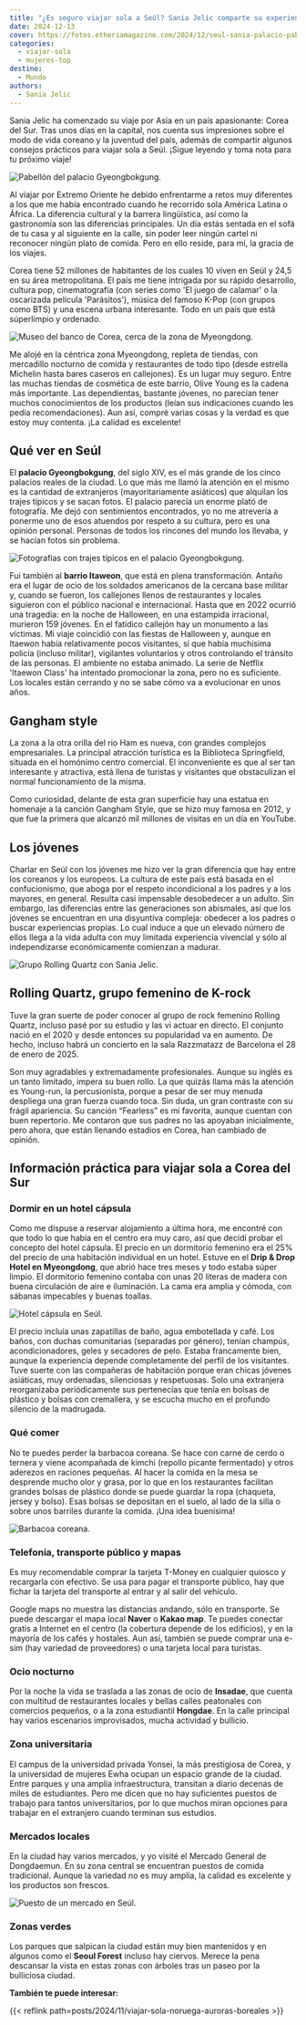 ```yaml
---
title: "¿Es seguro viajar sola a Seúl? Sania Jelic comparte su experiencia en Corea del Sur"
date: 2024-12-13
cover: https://fotos.etheriamagazine.com/2024/12/seul-sania-palacio-pabellon-Gyeongbokgung.jpg
categories: 
  - viajar-sola
  - mujeres-top
destino: 
  - Mundo
authors: 
  - Sania Jelic
---
```


Sania Jelic ha comenzado su viaje por Asia en un país apasionante: Corea del Sur. Tras 
unos días en la capital, nos cuenta sus impresiones sobre el modo de vida coreano y la 
juventud del país, además de compartir algunos consejos prácticos para viajar sola a 
Seúl. ¡Sigue leyendo y toma nota para tu próximo viaje! 

![Pabellón del palacio Gyeongbokgung.](https://fotos.etheriamagazine.com/2024/12/seul-sania-palacio-pabellon-Gyeongbokgung.jpg "Pabellón del palacio Gyeongbokgung. © Sania Jelic")

Al viajar por Extremo Oriente he debido enfrentarme a retos muy diferentes a los que me 
había encontrado cuando he recorrido sola América Latina o África. La diferencia 
cultural y la barrera lingüística, así como la gastronomía son las diferencias 
principales. Un día estás sentada en el sofá de tu casa y al siguiente en la calle, sin 
poder leer ningún cartel ni reconocer ningún plato de comida. Pero en ello reside, para 
mí, la gracia de los viajes. 

Corea tiene 52 millones de habitantes de los cuales 10 viven en Seúl y 24,5 en su área 
metropolitana. El país me tiene intrigada por su rápido desarrollo, cultura pop, 
cinematografía (con series como 'El juego de calamar' o la oscarizada película 
'Parásitos'), música del famoso K-Pop (con grupos como BTS) y una escena urbana 
interesante. Todo en un país que está súperlimpio y ordenado. 

![Museo del banco de Corea, cerca de la zona de Myeongdong.](https://fotos.etheriamagazine.com/2024/12/seul-sania-museo-banco-corea.jpg "Museo del Banco de Corea, cerca de la zona de Myeongdong. © Sania Jelic")

Me alojé en la céntrica zona Myeongdong, repleta de tiendas, con mercadillo nocturno de 
comida y restaurantes de todo tipo (desde estrella Michelin hasta bares caseros en 
callejones). Es un lugar muy seguro. Entre las muchas tiendas de cosmética de este 
barrio, Olive Young es la cadena más importante. Las dependientas, bastante jóvenes, no 
parecían tener muchos conocimientos de los productos (leían sus indicaciones cuando les 
pedía recomendaciones). Aun así, compré varias cosas y la verdad es que estoy muy 
contenta. ¡La calidad es excelente! 

## Qué ver en Seúl 

El **palacio Gyeongbokgung**, del siglo XIV, es el más grande de los cinco palacios 
reales de la ciudad. Lo que más me llamó la atención en el mismo es la cantidad de 
extranjeros (mayoritariamente asiáticos) que alquilan los trajes típicos y se sacan 
fotos. El palacio parecía un enorme plató de fotografía. Me dejó con sentimientos 
encontrados, yo no me atrevería a ponerme uno de esos atuendos por respeto a su cultura, 
pero es una opinión personal. Personas de todos los rincones del mundo los llevaba, y se 
hacían fotos sin problema. 

![Fotografías con trajes típicos en el palacio Gyeongbokgung.](https://fotos.etheriamagazine.com/2024/12/seul-sania-palacio-Gyeongbokgung.jpg "Fotografías con trajes típicos en el palacio Gyeongbokgung. © Sania Jelic")

Fui también al **barrio Itaweon**, que está en plena transformación. Antaño era el lugar 
de ocio de los soldados americanos de la cercana base militar y, cuando se fueron, los 
callejones llenos de restaurantes y locales siguieron con el público nacional e 
internacional. Hasta que en 2022 ocurrió una tragedia: en la noche de Halloween, en una 
estampida irracional, murieron 159 jóvenes. En el fatídico callejón hay un monumento a 
las víctimas. Mi viaje coincidió con las fiestas de Halloween y, aunque en Itaewon había 
relativamente pocos visitantes, sí que había muchísima policía (incluso militar), 
vigilantes voluntarios y otros controlando el tránsito de las personas. El ambiente no 
estaba animado. La serie de Netflix 'Itaewon Class' ha intentado promocionar la zona, 
pero no es suficiente. Los locales están cerrando y no se sabe cómo va a evolucionar en 
unos años. 

## Gangham style

La zona a la otra orilla del rio Ham es nueva, con grandes complejos empresariales. La 
principal atracción turística es la Biblioteca Springfield, situada en el homónimo 
centro comercial. El inconveniente es que al ser tan interesante y atractiva, está llena 
de turistas y visitantes que obstaculizan el normal funcionamiento de la misma. 

Como curiosidad, delante de esta gran superficie hay una estatua en homenaje a la 
canción Gangham Style, que se hizo muy famosa en 2012, y que fue la primera que alcanzó 
mil millones de visitas en un día en YouTube. 

## Los jóvenes

Charlar en Seúl con los jóvenes me hizo ver la gran diferencia que hay entre los 
coreanos y los europeos. La cultura de este país está basada en el confucionismo, que 
aboga por el respeto incondicional a los padres y a los mayores, en general. Resulta 
casi impensable desobedecer a un adulto. Sin embargo, las diferencias entre las 
generaciones son abismales, así que los jóvenes se encuentran en una disyuntiva 
compleja: obedecer a los padres o buscar experiencias propias. Lo cual induce a que un 
elevado número de ellos llega a la vida adulta con muy limitada experiencia vivencial y 
sólo al independizarse económicamente comienzan a madurar. 

![Grupo Rolling Quartz con Sania Jelic.](https://fotos.etheriamagazine.com/2024/12/sania-seul-Rolling-Quartz-grupo-coreano.jpg "Grupo Rolling Quartz con © Sania Jelic.")

## Rolling Quartz, grupo femenino de K-rock 

Tuve la gran suerte de poder conocer al grupo de rock femenino Rolling Quartz, incluso 
pasé por su estudio y las vi actuar en directo. El conjunto nació en el 2020 y desde 
entonces su popularidad va en aumento. De hecho, incluso habrá un concierto en la sala 
Razzmatazz de Barcelona el 28 de enero de 2025. 

Son muy agradables y extremadamente profesionales. Aunque su inglés es un tanto 
limitado, impera su buen rollo. La que quizás llama más la atención es Young-run, la 
percusionista, porque a pesar de ser muy menuda despliega una gran fuerza cuando toca. 
Sin duda, un gran contraste con su frágil apariencia. Su canción “Fearless” es mi 
favorita, aunque cuentan con buen repertorio. Me contaron que sus padres no las apoyaban 
inicialmente, pero ahora, que están llenando estadios en Corea, han cambiado de opinión. 

## Información práctica para viajar sola a Corea del Sur  

### Dormir en un hotel cápsula

Como me dispuse a reservar alojamiento a última hora, me encontré con que todo lo que 
había en el centro era muy caro, así que decidí probar el concepto del hotel cápsula. El 
precio en un dormitorio femenino era el 25% del precio de una habitación individual en 
un hotel. Estuve en el **Drip & Drop Hotel en Myeongdong**, que abrió hace tres meses y 
todo estaba súper limpio. El dormitorio femenino contaba con unas 20 literas de madera 
con buena circulación de aire e iluminación. La cama era amplia y cómoda, con sábanas 
impecables y buenas toallas. 

![Hotel cápsula en Seúl.](https://fotos.etheriamagazine.com/2024/12/sania-hotel-capsula-seul.jpg "Hotel cápsula en Seúl. © Sania Jelic")

El precio incluía unas zapatillas de baño, agua embotellada y café. Los baños, con 
duchas comunitarias (separadas por género), tenían champús, acondicionadores, geles y 
secadores de pelo. Estaba francamente bien, aunque la experiencia depende completamente 
del perfil de los visitantes. Tuve suerte con las compañeras de habitación porque eran 
chicas jóvenes asiáticas, muy ordenadas, silenciosas y respetuosas. Solo una extranjera 
reorganizaba periódicamente sus pertenecías que tenía en bolsas de plástico y bolsas con 
cremallera, y se escucha mucho en el profundo silencio de la madrugada. 

### Qué comer

No te puedes perder la barbacoa coreana. Se hace con carne de cerdo o ternera y viene 
acompañada de kimchi (repollo picante fermentado) y otros aderezos en raciones pequeñas. 
Al hacer la comida en la mesa se desprende mucho olor y grasa, por lo que en los 
restaurantes facilitan grandes bolsas de plástico donde se puede guardar la ropa 
(chaqueta, jersey y bolso). Esas bolsas se depositan en el suelo, al lado de la silla o 
sobre unos barriles durante la comida. ¡Una idea buenísima! 

![Barbacoa coreana.](https://fotos.etheriamagazine.com/2024/12/seul-sania-barbacoa-coreana.jpg "Barbacoa coreana. © Sania Jelic")

### Telefonía, transporte público y mapas 

Es muy recomendable comprar la tarjeta T-Money en cualquier quiosco y recargarla con 
efectivo. Se usa para pagar el transporte público, hay que fichar la tarjeta del 
transporte al entrar y al salir del vehículo. 

Google maps no muestra las distancias andando, sólo en transporte. Se puede descargar el 
mapa local **Naver** o **Kakao map**. Te puedes conectar gratis a Internet en el centro 
(la cobertura depende de los edificios), y en la mayoría de los cafés y hostales. Aun 
así, también se puede comprar una e-sim (hay variedad de proveedores) o una tarjeta 
local para turistas. 

### Ocio nocturno 

Por la noche la vida se traslada a las zonas de ocio de **Insadae**, que cuenta con 
multitud de restaurantes locales y bellas calles peatonales con comercios pequeños, o a 
la zona estudiantil **Hongdae**. En la calle principal hay varios escenarios 
improvisados, mucha actividad y bullicio. 

### Zona universitaria 

El campus de la universidad privada Yonsei, la más prestigiosa de Corea, y la 
universidad de mujeres Ewha ocupan un espacio grande de la ciudad. Entre parques y una 
amplia infraestructura, transitan a diario decenas de miles de estudiantes. Pero me 
dicen que no hay suficientes puestos de trabajo para tantos universitarios, por lo que 
muchos miran opciones para trabajar en el extranjero cuando terminan sus estudios. 

### Mercados locales 

En la ciudad hay varios mercados, y yo visité el Mercado General de Dongdaemun. En su 
zona central se encuentran puestos de comida tradicional. Aunque la variedad no es muy 
amplia, la calidad es excelente y los productos son frescos. 

![Puesto de un mercado en Seúl.](https://fotos.etheriamagazine.com/2024/12/seul-sania-corea-mercado.jpg "Puesto de un mercado en Seúl. © Sania Jelic")

### Zonas verdes 

Los parques que salpican la ciudad están muy bien mantenidos y en algunos como el 
**Seoul Forest** incluso hay ciervos. Merece la pena descansar la vista en estas zonas 
con árboles tras un paseo por la bulliciosa ciudad. 

**También te puede interesar:** 

{{< reflink path=posts/2024/11/viajar-sola-noruega-auroras-boreales >}}
